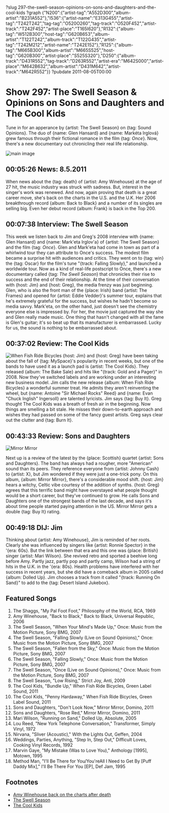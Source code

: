 ?slug 297-the-swell-season-opinions-on-sons-and-daughters-and-the-cool-kids
?graph {"N200":{"artist-tag":"A552D300","album-artist":"B231A552"},"I536":{"artist-name":"E313G455","artist-tag":"T242T242","tag-tag":"O520O260","tag-track":"O520F452","artist-track":"T242F452","artist-place":"T165I620"},"R132":{"album-tag":"W512B300","host-tag":"G620B653","album-artist":"T122T242","album-track":"T122G435","artist-tag":"T242M212","artist-name":"T242E152"},"R125":{"album-tag":"M665B300","album-artist":"M665S525","host-tag":"G620B300","artist-place":"S525S320"},"D250":{"album-track":"D431R552","tag-track":"D263R552","artist-era":"M642S000","artist-place":"M642B632","album-artist":"D431M642","artist-track":"M642R552"}}
?pubdate 2011-08-05T00:00

# Show 297: The Swell Season & Opinions on Sons and Daughters and The Cool Kids
Tune in for an apperance by {artist: The Swell Season} on {tag: Sound Opinions}. The duo of {name: Glen Hansard} and {name: Markéta Irglová} grew famous through their fictional romance in the film {tag: *Once*}. Now, there's a new documentary out chronicling their real life relationship.

![main image](http://static.soundopinions.org/images/2011/swellseason.jpg)

## 00:05:26 News: 8.5.2011
When news about the {tag: death} of {artist: Amy Winehouse} at the age of 27 hit, the music industry was struck with sadness. But, interest in the singer's work was renewed. And now, again proving that death is a great career move, she's back on the charts in the U.S. and the U.K. Her 2006 breakthrough record {album: Back to Black} and a number of its singles are selling big. Even her debut record {album: Frank} is back in the Top 200.

## 00:07:38 Interview: The Swell Season
This week we listen back to Jim and Greg's 2008 interview with {name: Glen Hansard} and {name: Mark'eta Irglov'a} of {artist: The Swell Season} and the film {tag: *Once*}. Glen and Mark'eta had come in town as part of a whirlwind tour they can attribute to Once's success. The modest film became a surprise hit with audiences and critics. They went on to {tag: win} the {tag: Oscar} for the film's tune "{track: Falling Slowly}," and launched a worldwide tour. Now as a kind of real-life postscript to Once, there's a new documentary called {tag: *The Swell Season*} that chronicles their rise to success and the end of their relationship. At the time of their conversation with {host: Jim} and {host: Greg}, the media frenzy was just beginning. Glen, who is also the front man of the {place: Irish} band {artist: The Frames} and opened for {artist: Eddie Vedder}'s summer tour, explains that he's extremely grateful for the success, but wishes he hadn't become so media savvy. Mark'eta, on the other hand, just doesn't see the chemistry everyone else is impressed by. For her, the movie just captured the way she and Glen really made music. One thing that hasn't changed with all the fame is Glen's guitar; it's so beat up that its manufacturer is embarrassed. Lucky for us, the sound is nothing to be embarrassed about. 

## 00:37:02 Review: The Cool Kids
![When Fish Ride Bicycles](http://is3.mzstatic.com/image/thumb/Music/v4/2e/60/f1/2e60f111-bc77-f244-dc9e-14a1cc43d6e0/source/600x600bb.jpg "275430748/445904209")
{host: Jim} and {host: Greg} have been taking about the fall of {tag: MySpace}'s popularity in recent weeks, but one of the bands to have used it as a launch pad is {artist: The Cool Kids}. They released {album: The Bake Sale} and hits like "{track: Gold and a Pager}" in 2008. Now they've switched labels and are working under an interesting new business model. Jim calls the new release {album: When Fish Ride Bicycles} a wonderful summer treat. He admits they aren't reinventing the wheel, but {name: Antoine "Sir Michael Rocks" Reed} and {name: Evan "Chuck Inglish" Ingersoll} are talented lyricists. Jim says {tag: Buy It}. Greg thought The Cool Kids was a breath of fresh air in the beginning. Now things are smelling a bit stale. He misses their down-to-earth approach and wishes they had passed on some of the fancy guest artists. Greg says clear out the clutter and {tag: Burn It}.

## 00:43:33 Review: Sons and Daughters
![Mirror Mirror](http://cdn4.pitchfork.com/albums/16775/homepage_large.559a4905.jpg "46927094/439379110")

Next up is a review of the latest by the {place: Scottish} quartet {artist: Sons and Daughters}. The band has always had a rougher, more "American" sound than its peers. They reference everyone from {artist: Johnny Cash} to {artist: X}, but Jim wondered if they were just a one-trick pony. On this album, {album: Mirror Mirror}, there's a considerable mood shift. {host: Jim} hears a witchy, Celtic vibe courtesy of the addition of synths. {host: Greg} agrees that this terrific band might have overstayed what people thought would be a short career, but they've continued to grow. He calls Sons and Daughters one of the strongest bands of the last decade, and says it's about time people started paying attention in the US. Mirror Mirror gets a double {tag: Buy It} rating.

## 00:49:18 DIJ: Jim
Thinking about {artist: Amy Winehouse}, Jim is reminded of her roots. Clearly she was influenced by singers like {artist: Ronnie Spector} in the '{era: 60s}. But the link between that era and this one was {place: British} singer {artist: Mari Wilson}. She revived retro and sported a beehive long before Amy. Partly jazz, partly pop and partly camp, Wilson had a string of hits in the U.K. in the '{era: 80s}. Health problems have interfered with her success in recent years, but she did have a comeback album in 2005 called {album: Dolled Up}. Jim chooses a track from it called "{track: Running On Sand}" to add to the {tag: Desert Island Jukebox}.

## Featured Songs
1. The Shaggs, "My Pal Foot Foot," Philosophy of the World, RCA, 1969
2. Amy Winehouse, "Back to Black," Back to Black, Universal Republic, 2006
3. The Swell Season, "When Your Mind's Made Up," Once: Music from the Motion Picture, Sony BMG, 2007
4. The Swell Season, "Falling Slowly (Live on Sound Opinions)," Once: Music from the Motion Picture, Sony BMG, 2007
5. The Swell Season, "Fallen from the Sky," Once: Music from the Motion Picture, Sony BMG, 2007
6. The Swell Season, "Falling Slowly," Once: Music from the Motion Picture, Sony BMG, 2007
7. The Swell Season, "Once (Live on Sound Opinions)," Once: Music from the Motion Picture, Sony BMG, 2007
8. The Swell Season, "Low Rising," Strict Joy, Anti, 2009
9. The Cool Kids, "Bundle Up," When Fish Ride Bicycles, Green Label Sound, 2011
10. The Cool Kids, "Penny Hardaway," When Fish Ride Bicycles, Green Label Sound, 2011
11. Sons and Daughters, "Don't Look Now," Mirror Mirror, Domino, 2011
12. Sons and Daughters, "Rose Red," Mirror Mirror, Domino, 2011
13. Mari Wilson, "Running on Sand," Dolled Up, Absolute, 2005
14. Lou Reed, "New York Telephone Conversation," Transformer, Simply Vinyl, 1972
15. Nirvana, "Sliver (Acoustic)," With the Lights Out, Geffen, 2004
16. Weddings, Parties, Anything, "Step In, Step Out," Difficult Loves, Cooking Vinyl Records, 1992
17. Marvin Gaye, "My Mistake (Was to Love You)," Anthology [1995], Motown, 1995
18. Method Man, "I'll Be There for You/You'reAll I Need to Get By [Puff Daddy Mix]," I'll Be There For You [EP], Def Jam, 1995


## Footnotes
- [Amy Winehouse back on the charts after death](http://www.mtv.com/news/articles/1668396/amy-winehouse-back-to-black-album-chart-eric-church.jhtml)
- [The Swell Season](http://www.theswellseason.com/)
- [The Cool Kids](http://coolxkids.com/)
